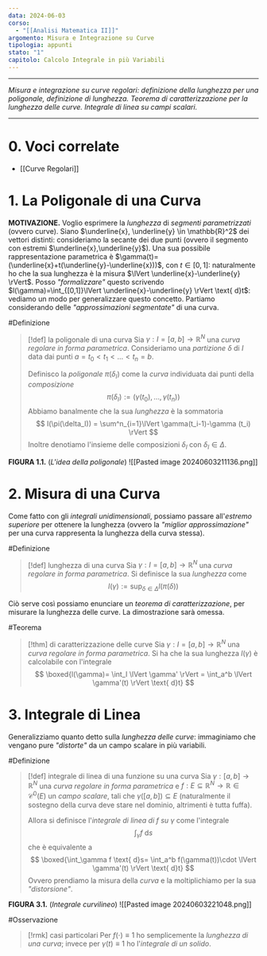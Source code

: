 ```yaml
---
data: 2024-06-03
corso:
  - "[[Analisi Matematica II]]"
argomento: Misura e Integrazione su Curve
tipologia: appunti
stato: "1"
capitolo: Calcolo Integrale in più Variabili
---
```

- - -
*Misura e integrazione su curve regolari: definizione della lunghezza per una poligonale, definizione di lunghezza. Teorema di caratterizzazione per la lunghezza delle curve. Integrale di linea su campi scalari.*
- - -
# 0. Voci correlate
- [[Curve Regolari]]
# 1. La Poligonale di una Curva
**MOTIVAZIONE.** Voglio esprimere la *lunghezza* di *segmenti parametrizzati* (ovvero curve). Siano $\underline{x}, \underline{y} \in \mathbb{R}^2$ dei vettori distinti: consideriamo la secante dei due punti (ovvero il segmento con estremi $\underline{x},\underline{y}$). Una sua possibile rappresentazione parametrica è $\gamma(t)=(\underline{x}+t(\underline{y}-\underline{x}))$, con $t \in [0,1]$: naturalmente ho che la sua lunghezza è la misura $\lVert \underline{x}-\underline{y} \rVert$. Posso *"formalizzare"* questo scrivendo $l(\gamma)=\int_{[0,1]}\lVert \underline{x}-\underline{y} \rVert \text{ d}t$: vediamo un modo per generalizzare questo concetto. Partiamo considerando delle *"approssimazioni segmentate"* di una curva.

#Definizione 
> [!def] la poligonale di una curva
> Sia $\gamma: I = [a,b] \longrightarrow \mathbb{R}^N$ una *curva regolare in forma parametrica*. Consideriamo una *partizione* $\delta$ di $I$ data dai punti $a=t_0 < t_1 < \ldots < t_n =b$. 
> 
> Definisco la *poligonale* $\pi(\delta_I)$ come la *curva* individuata dai punti della *composizione*
> $$
> \pi(\delta_I):=(\gamma(t_0),\ldots,\gamma(t_n))
> $$
> Abbiamo banalmente che la sua *lunghezza* è la sommatoria
> $$
> l(\pi(\delta_I)) = \sum^n_{i=1}\lVert \gamma(t_i-1)-\gamma (t_i) \rVert
> $$
> Inoltre denotiamo l'insieme delle composizioni $\delta_I$ con $\delta_I \in \Delta$.

**FIGURA 1.1.** (*L'idea della poligonale*)
![[Pasted image 20240603211136.png]]

# 2. Misura di una Curva
Come fatto con gli *integrali unidimensionali*, possiamo passare all'*estremo superiore* per ottenere la lunghezza (ovvero la *"miglior approssimazione"* per una curva rappresenta la lunghezza della curva stessa).

#Definizione 
> [!def] lunghezza di una curva
> Sia $\gamma: I = [a,b] \longrightarrow \mathbb{R}^N$ una *curva regolare in forma parametrica*. Si definisce la sua *lunghezza* come
> $$
> l(\gamma):=\sup_{\delta \in \Delta}l(\pi(\delta))
> $$

Ciò serve così possiamo enunciare un *teorema di caratterizzazione*, per misurare la lunghezza delle curve. La dimostrazione sarà omessa.

#Teorema 
> [!thm] di caratterizzazione delle curve
> Sia $\gamma: I = [a,b] \longrightarrow \mathbb{R}^N$ una *curva regolare in forma parametrica*. Si ha che la sua lunghezza $l(\gamma)$ è calcolabile con l'integrale
> $$
> \boxed{l(\gamma)= \int_I \lVert \gamma' \rVert = \int_a^b \lVert \gamma'(t) \rVert \text{ d}t}
> $$

# 3. Integrale di Linea
Generalizziamo quanto detto sulla *lunghezza delle curve*: immaginiamo che vengano pure *"distorte"* da un campo scalare in più variabili.

#Definizione 
> [!def] integrale di linea di una funzione su una curva
> Sia $\gamma: [a,b] \longrightarrow \mathbb{R}^N$ una *curva regolare in forma parametrica* e $f:E \subseteq \mathbb{R}^N \longrightarrow \mathbb{R} \in \mathcal{C}^0(E)$ un *campo scalare*, tali che $\gamma([a,b])\subseteq E$ (naturalmente il sostegno della curva deve stare nel dominio, altrimenti è tutta fuffa).
> 
> Allora si definisce l'*integrale di linea di $f$ su $\gamma$* come l'integrale
> $$
> \int_\gamma f \text{ d}s
> $$
> che è equivalente a
> $$
> \boxed{\int_\gamma f \text{ d}s= \int_a^b f(\gamma(t))\cdot \lVert \gamma'(t) \rVert \text{ d}t} 
> $$
> Ovvero prendiamo la misura della *curva* e la moltiplichiamo per la sua *"distorsione"*.

**FIGURA 3.1.** (*Integrale curvilineo*)
![[Pasted image 20240603221048.png]]

#Osservazione 
> [!rmk] casi particolari
> Per $f(\cdot)\equiv 1$ ho semplicemente la *lunghezza di una curva*; invece per $\gamma(t)\equiv1$ ho l'*integrale di un solido*.
